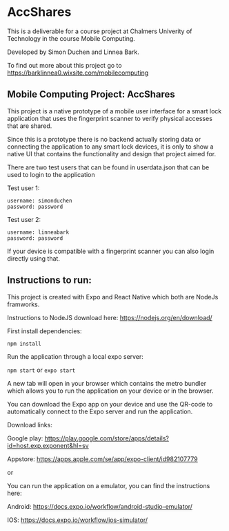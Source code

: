# AccShares
This is a deliverable for a course project at Chalmers Univerity of Technology in the course Mobile Computing. 

Developed by Simon Duchen and Linnea Bark.

To find out more about this project go to https://barklinnea0.wixsite.com/mobilecomputing
## Mobile Computing Project: AccShares
This project is a native prototype of a mobile user interface for a smart lock application that uses the fingerprint scanner to verify physical accesses that are shared.

Since this is a prototype there is no backend actually storing data or connecting the application to any smart lock devices, it is only to show a native UI that contains the functionality and design that project aimed for.

There are two test users that can be found in userdata.json that can be used to login to the application 

Test user 1: 

    username: simonduchen
    password: password
Test user 2: 

    username: linneabark
    password: password

If your device is compatible with a fingerprint scanner you can also login directly using that.

## Instructions to run:

This project is created with Expo and React Native which both are NodeJs framworks.

Instructions to NodeJS download here: https://nodejs.org/en/download/

First install dependencies:

`npm install`

Run the application through a local expo server: 

`npm start` or `expo start`

A new tab will open in your browser which contains the metro bundler which allows you to run the application on your device or in the browser.

You can download the Expo app on your device and use the QR-code to automatically connect to the Expo server and run the application.

Download links:

Google play: https://play.google.com/store/apps/details?id=host.exp.exponent&hl=sv

Appstore: https://apps.apple.com/se/app/expo-client/id982107779

or

You can run the application on a emulator, you can find the instructions here: 

Android:
https://docs.expo.io/workflow/android-studio-emulator/ 

IOS:
https://docs.expo.io/workflow/ios-simulator/
